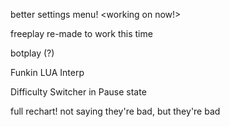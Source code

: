 better settings menu! <working on now!>

freeplay re-made to work this time

botplay (?)

Funkin LUA Interp

Difficulty Switcher in Pause state

full rechart! not saying they're bad, but they're bad